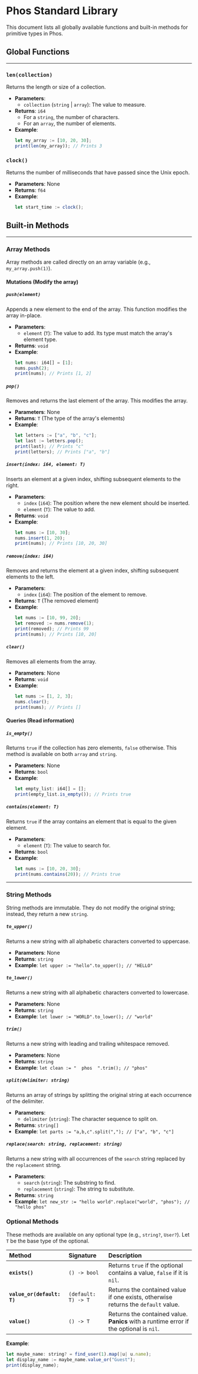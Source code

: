 # Phos Standard Library

This document lists all globally available functions and built-in methods for primitive types in Phos.

## Global Functions

---

### `len(collection)`
Returns the length or size of a collection.

-   **Parameters**:
    -   `collection` (`string` | `array`): The value to measure.
-   **Returns**: `i64`
    -   For a `string`, the number of characters.
    -   For an `array`, the number of elements.
-   **Example**:
    ```js
    let my_array := [10, 20, 30];
    print(len(my_array)); // Prints 3
    ```

### `clock()`
Returns the number of milliseconds that have passed since the Unix epoch.

-   **Parameters**: None
-   **Returns**: `f64`
-   **Example**:
    ```js
    let start_time := clock();
    ```

## Built-in Methods

---

### Array Methods

Array methods are called directly on an array variable (e.g., `my_array.push(1)`).

#### **Mutations (Modify the array)**

##### `push(element)`
Appends a new element to the end of the array. This function modifies the array in-place.
-   **Parameters**:
    -   `element` (`T`): The value to add. Its type must match the array's element type.
-   **Returns**: `void`
-   **Example**:
    ```js
    let nums: i64[] = [1];
    nums.push(2);
    print(nums); // Prints [1, 2]
    ```

##### `pop()`
Removes and returns the last element of the array. This modifies the array.
-   **Parameters**: None
-   **Returns**: `T` (The type of the array's elements)
-   **Example**:
    ```js
    let letters := ["a", "b", "c"];
    let last := letters.pop();
    print(last); // Prints "c"
    print(letters); // Prints ["a", "b"]
    ```

##### `insert(index: i64, element: T)`
Inserts an element at a given index, shifting subsequent elements to the right.
-   **Parameters**:
    -   `index` (`i64`): The position where the new element should be inserted.
    -   `element` (`T`): The value to add.
-   **Returns**: `void`
-   **Example**:
    ```js
    let nums := [10, 30];
    nums.insert(1, 20);
    print(nums); // Prints [10, 20, 30]
    ```

##### `remove(index: i64)`
Removes and returns the element at a given index, shifting subsequent elements to the left.
-   **Parameters**:
    -   `index` (`i64`): The position of the element to remove.
-   **Returns**: `T` (The removed element)
-   **Example**:
    ```js
    let nums := [10, 99, 20];
    let removed := nums.remove(1);
    print(removed); // Prints 99
    print(nums); // Prints [10, 20]
    ```

##### `clear()`
Removes all elements from the array.
-   **Parameters**: None
-   **Returns**: `void`
-   **Example**:
    ```js
    let nums := [1, 2, 3];
    nums.clear();
    print(nums); // Prints []
    ```

#### **Queries (Read information)**

##### `is_empty()`
Returns `true` if the collection has zero elements, `false` otherwise. This method is available on both `array` and `string`.
-   **Parameters**: None
-   **Returns**: `bool`
-   **Example**:
    ```js
    let empty_list: i64[] = [];
    print(empty_list.is_empty()); // Prints true
    ```

##### `contains(element: T)`
Returns `true` if the array contains an element that is equal to the given element.
-   **Parameters**:
    -   `element` (`T`): The value to search for.
-   **Returns**: `bool`
-   **Example**:
    ```js
    let nums := [10, 20, 30];
    print(nums.contains(20)); // Prints true
    ```

---

### String Methods

String methods are immutable. They do not modify the original string; instead, they return a new `string`.

##### `to_upper()`
Returns a new string with all alphabetic characters converted to uppercase.
-   **Parameters**: None
-   **Returns**: `string`
-   **Example**: `let upper := "hello".to_upper(); // "HELLO"`

##### `to_lower()`
Returns a new string with all alphabetic characters converted to lowercase.
-   **Parameters**: None
-   **Returns**: `string`
-   **Example**: `let lower := "WORLD".to_lower(); // "world"`

##### `trim()`
Returns a new string with leading and trailing whitespace removed.
-   **Parameters**: None
-   **Returns**: `string`
-   **Example**: `let clean := "  phos  ".trim(); // "phos"`

##### `split(delimiter: string)`
Returns an array of strings by splitting the original string at each occurrence of the delimiter.
-   **Parameters**:
    -   `delimiter` (`string`): The character sequence to split on.
-   **Returns**: `string[]`
-   **Example**: `let parts := "a,b,c".split(","); // ["a", "b", "c"]`

##### `replace(search: string, replacement: string)`
Returns a new string with all occurrences of the `search` string replaced by the `replacement` string.
-   **Parameters**:
    -   `search` (`string`): The substring to find.
    -   `replacement` (`string`): The string to substitute.
-   **Returns**: `string`
-   **Example**: `let new_str := "hello world".replace("world", "phos"); // "hello phos"`

### Optional Methods

These methods are available on any optional type (e.g., `string?`, `User?`). Let `T` be the base type of the optional.

| Method | Signature | Description |
| :--- | :--- | :--- |
| **`exists()`** | `() -> bool` | Returns `true` if the optional contains a value, `false` if it is `nil`. |
| **`value_or(default: T)`** | `(default: T) -> T` | Returns the contained value if one exists, otherwise returns the `default` value. |
| **`value()`** | `() -> T` | Returns the contained value. **Panics** with a runtime error if the optional is `nil`. |

**Example**:
```js
let maybe_name: string? = find_user(1).map(|u| u.name);
let display_name := maybe_name.value_or("Guest");
print(display_name);
```
